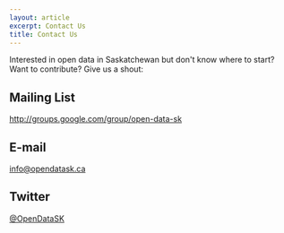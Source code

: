```yaml
---
layout: article
excerpt: Contact Us
title: Contact Us
---
```


Interested in open data in Saskatchewan but don't know where to start? Want to contribute? Give us a shout: 

## Mailing List
<http://groups.google.com/group/open-data-sk> 

## E-mail
<info@opendatask.ca> 

## Twitter
[@OpenDataSK][1]

 [1]: http://twitter.com/opendatask

